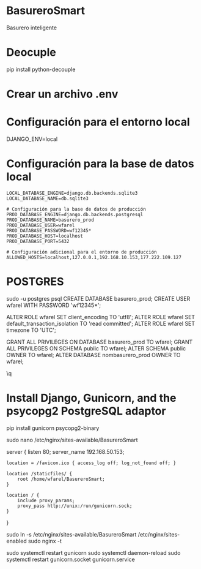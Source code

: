 # BasureroSmart
Basurero inteligente

# Deocuple
pip install python-decouple

# Crear un archivo .env
# Configuración para el entorno local
DJANGO_ENV=local

# Configuración para la base de datos local

    LOCAL_DATABASE_ENGINE=django.db.backends.sqlite3
    LOCAL_DATABASE_NAME=db.sqlite3

    # Configuración para la base de datos de producción
    PROD_DATABASE_ENGINE=django.db.backends.postgresql
    PROD_DATABASE_NAME=basurero_prod
    PROD_DATABASE_USER=wfarel
    PROD_DATABASE_PASSWORD=wf12345*
    PROD_DATABASE_HOST=localhost
    PROD_DATABASE_PORT=5432

    # Configuración adicional para el entorno de producción
    ALLOWED_HOSTS=localhost,127.0.0.1,192.168.10.153,177.222.109.127

# POSTGRES

sudo -u postgres psql
CREATE DATABASE basurero_prod;
CREATE USER wfarel WITH PASSWORD 'wf12345*';

ALTER ROLE wfarel SET client_encoding TO 'utf8';
ALTER ROLE wfarel SET default_transaction_isolation TO 'read committed';
ALTER ROLE wfarel SET timezone TO 'UTC';

GRANT ALL PRIVILEGES ON DATABASE basurero_prod TO wfarel;
GRANT ALL PRIVILEGES ON SCHEMA public TO wfarel;
ALTER SCHEMA public OWNER TO wfarel;
ALTER DATABASE nombasurero_prod OWNER TO wfarel;


\q

# Install Django, Gunicorn, and the psycopg2 PostgreSQL adaptor

pip install gunicorn psycopg2-binary

sudo nano /etc/nginx/sites-available/BasureroSmart

server {
    listen 80;
    server_name 192.168.50.153;

    location = /favicon.ico { access_log off; log_not_found off; }

    location /staticfiles/ {
        root /home/wfarel/BasureroSmart;
    }

    location / {
        include proxy_params;
        proxy_pass http://unix:/run/gunicorn.sock;
    }
}

sudo ln -s /etc/nginx/sites-available/BasureroSmart /etc/nginx/sites-enabled
sudo nginx -t

sudo systemctl restart gunicorn
sudo systemctl daemon-reload
sudo systemctl restart gunicorn.socket gunicorn.service
